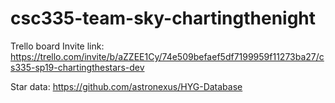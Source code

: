 # csc335-team-sky-chartingthenight

Trello board Invite link: https://trello.com/invite/b/aZZEE1Cy/74e509befaef5df7199959f11273ba27/cs335-sp19-chartingthestars-dev

Star data: https://github.com/astronexus/HYG-Database

